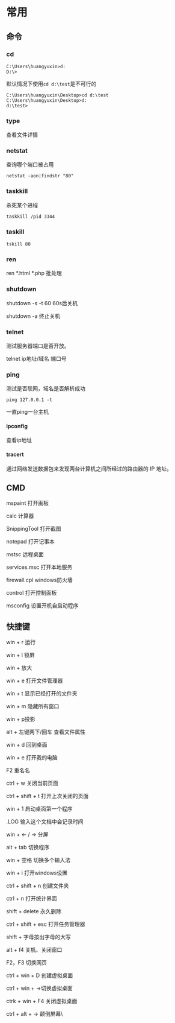 # 常用

## 命令 <a href="#cd" id="cd"></a>

### cd <a href="#cd" id="cd"></a>

```
C:\Users\huangyuxin>d:
D:\>
```

默认情况下使用`cd d:\test`是不可行的

```
C:\Users\huangyuxin\Desktop>cd d:\test
C:\Users\huangyuxin\Desktop>d:
d:\test>
```

### type

查看文件详情

### netstat <a href="#netstat" id="netstat"></a>

查询哪个端口被占用

```
netstat -aon|findstr "80"
```

### taskkill

杀死某个进程

```
taskkill /pid 3344
```

### taskill

```
tskill 80
```

### ren <a href="#ren" id="ren"></a>

ren \*.html \*.php 批处理

### shutdown

shutdown -s -t 60 60s后关机

shutdown -a 终止关机

### telnet

测试服务器端口是否开放。

telnet ip地址/域名 端口号

### ping

测试是否联网，域名是否解析成功

```
ping 127.0.0.1 -t 
```

一直ping一台主机

#### ipconfig

查看ip地址

#### tracert

通过网络发送数据包来发现两台计算机之间所经过的路由器的 IP 地址。

## CMD

mspaint 打开画板

calc 计算器

SnippingTool 打开截图

notepad 打开记事本

mstsc 远程桌面

services.msc 打开本地服务

firewall.cpl windows防火墙

control 打开控制面板

msconfig 设置开机自启动程序

## 快捷键

win + r 运行

win + l 锁屏

win + 放大

win + e 打开文件管理器

win + t 显示已经打开的文件夹

win + m 隐藏所有窗口

win + p投影

alt + 左键两下/回车 查看文件属性

win + d 回到桌面

win + e 打开我的电脑

F2 重名名

ctrl + w 关闭当前页面

ctrl + shift + t 打开上次关闭的页面

win + 1 启动桌面第一个程序

.LOG 输入这个文档中会记录时间

win + ← / → 分屏

alt + tab 切换程序

win + 空格 切换多个输入法

win + i 打开windows设置

ctrl + shift + n 创建文件夹

ctrl + n 打开统计界面

shift + delete 永久删除

ctrl + shift + esc 打开任务管理器

shift + 字母按出字母的大写

alt + f4 关机、关闭窗口

F2，F3 切换网页

ctrl + win + D 创建虚拟桌面

ctrl + win + →切换虚拟桌面

ctrk + win + F4 关闭虚拟桌面

ctrl + alt + → 颠倒屏幕\
